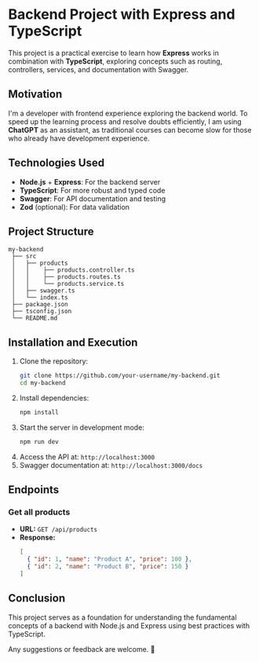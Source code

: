 # Backend Project with Express and TypeScript

This project is a practical exercise to learn how **Express** works in combination with **TypeScript**, exploring concepts such as routing, controllers, services, and documentation with Swagger.

## Motivation

I'm a developer with frontend experience exploring the backend world. To speed up the learning process and resolve doubts efficiently, I am using **ChatGPT** as an assistant, as traditional courses can become slow for those who already have development experience.

## Technologies Used

- **Node.js** + **Express**: For the backend server
- **TypeScript**: For more robust and typed code
- **Swagger**: For API documentation and testing
- **Zod** (optional): For data validation

## Project Structure

```
my-backend
 ├── src
 │   ├── products
 │   │    ├── products.controller.ts
 │   │    ├── products.routes.ts
 │   │    └── products.service.ts
 │   ├── swagger.ts
 │   └── index.ts
 ├── package.json
 ├── tsconfig.json
 └── README.md
```

## Installation and Execution

1. Clone the repository:
   ```bash
   git clone https://github.com/your-username/my-backend.git
   cd my-backend
   ```
2. Install dependencies:
   ```bash
   npm install
   ```
3. Start the server in development mode:
   ```bash
   npm run dev
   ```
4. Access the API at: `http://localhost:3000`
5. Swagger documentation at: `http://localhost:3000/docs`

## Endpoints

### Get all products

- **URL:** `GET /api/products`
- **Response:**
  ```json
  [
    { "id": 1, "name": "Product A", "price": 100 },
    { "id": 2, "name": "Product B", "price": 150 }
  ]
  ```

## Conclusion

This project serves as a foundation for understanding the fundamental concepts of a backend with Node.js and Express using best practices with TypeScript.

Any suggestions or feedback are welcome. 🚀
